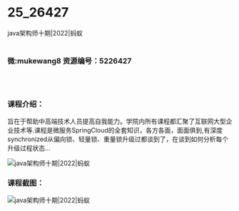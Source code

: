 # 25_26427
java架构师十期|2022|蚂蚁
<br/></br>
<h3>微:mukewang8 资源编号：5226427</h3>
<br/></br>
<h3>课程介绍：</h3>
<p>旨在于帮助中高端技术人员提高自我能力。学院内所有课程都汇聚了互联网大型企业技术等.课程是微服务SpringCloud的全套知识，各方各面，面面俱到,有深度synchronized从偏向锁、轻量锁、重量锁升级过都谈到了，在谈到如何分析每个升级过程状态…</p>
<p><img src="https://www.ko996.com/wp-content/uploads/img/2022/09/1-64-300x188.png" alt="java架构师十期|2022|蚂蚁"></p>
<div class="info-desc">
<h3>课程截图：</h3>
<p><img src="https://www.ko996.com/wp-content/uploads/img/2022/09/2-75.png" alt="java架构师十期|2022|蚂蚁"></p>


			
</div>
